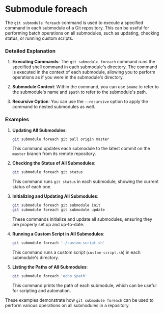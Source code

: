 # Submodule foreach

The `git submodule foreach` command is used to execute a specified command in each submodule of a Git repository. This can be useful for performing batch operations on all submodules, such as updating, checking status, or running custom scripts.

### Detailed Explanation

1. **Executing Commands**: The `git submodule foreach` command runs the specified shell command in each submodule's directory. The command is executed in the context of each submodule, allowing you to perform operations as if you were in the submodule's directory.

2. **Submodule Context**: Within the command, you can use `$name` to refer to the submodule's name and `$path` to refer to the submodule's path.

3. **Recursive Option**: You can use the `--recursive` option to apply the command to nested submodules as well.

### Examples

1. **Updating All Submodules**:
   ```sh
   git submodule foreach git pull origin master
   ```
   This command updates each submodule to the latest commit on the `master` branch from its remote repository.

2. **Checking the Status of All Submodules**:
   ```sh
   git submodule foreach git status
   ```
   This command runs `git status` in each submodule, showing the current status of each one.

3. **Initializing and Updating All Submodules**:
   ```sh
   git submodule foreach git submodule init
   git submodule foreach git submodule update
   ```
   These commands initialize and update all submodules, ensuring they are properly set up and up-to-date.

4. **Running a Custom Script in All Submodules**:
   ```sh
   git submodule foreach './custom-script.sh'
   ```
   This command runs a custom script (`custom-script.sh`) in each submodule's directory.

5. **Listing the Paths of All Submodules**:
   ```sh
   git submodule foreach 'echo $path'
   ```
   This command prints the path of each submodule, which can be useful for scripting and automation.

These examples demonstrate how `git submodule foreach` can be used to perform various operations on all submodules in a repository.